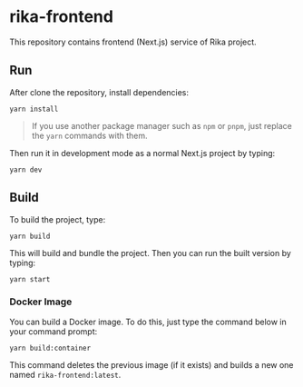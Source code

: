 # rika-frontend

This repository contains frontend (Next.js) service of Rika project.

## Run

After clone the repository, install dependencies:

```shell
yarn install
```

> If you use another package manager such as `npm` or `pnpm`, just replace the `yarn` commands with them.

Then run it in development mode as a normal Next.js project by typing:

```shell
yarn dev
```

## Build

To build the project, type:

```shell
yarn build
```

This will build and bundle the project. Then you can run the built version by typing:

```shell
yarn start
```

### Docker Image

You can build a Docker image. To do this, just type the command below in your command prompt:

```shell
yarn build:container
```

This command deletes the previous image (if it exists) and builds a new one named `rika-frontend:latest`.
